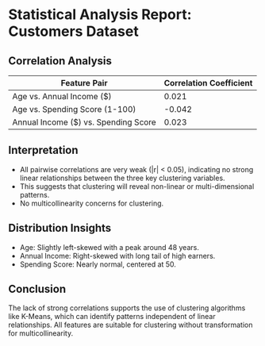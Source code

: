 # Statistical Analysis Report: Customers Dataset

## Correlation Analysis

| Feature Pair                        | Correlation Coefficient |
|-------------------------------------|--------------------------|
| Age vs. Annual Income ($)           | 0.021                    |
| Age vs. Spending Score (1-100)      | -0.042                   |
| Annual Income ($) vs. Spending Score| 0.023                    |

## Interpretation
- All pairwise correlations are very weak (|r| < 0.05), indicating no strong linear relationships between the three key clustering variables.
- This suggests that clustering will reveal non-linear or multi-dimensional patterns.
- No multicollinearity concerns for clustering.

## Distribution Insights
- Age: Slightly left-skewed with a peak around 48 years.
- Annual Income: Right-skewed with long tail of high earners.
- Spending Score: Nearly normal, centered at 50.

## Conclusion
The lack of strong correlations supports the use of clustering algorithms like K-Means, which can identify patterns independent of linear relationships. All features are suitable for clustering without transformation for multicollinearity.